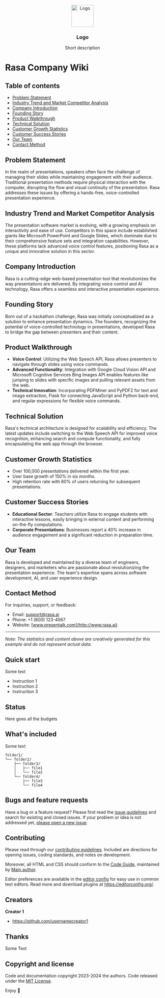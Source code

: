 <p align="center">
  <a href="https://example.com/">
    <img src="https://via.placeholder.com/72" alt="Logo" width=72 height=72>
  </a>

  <h3 align="center">Logo</h3>

  <p align="center">
    Short description
    <br>

  </p>
</p>


# Rasa Company Wiki


## Table of contents

- [Problem Statement](#problem-statement)
- [Industry Trend and Market Competitor Analysis](#industry-trend-and-market-competitor-analysis)
- [Company Introduction](#company-introduction)
- [Founding Story](#founding-story)
- [Product Walkthrough](#product-walkthrough)
- [Technical Solution](#technical-solution)
- [Customer Growth Statistics](#customer-growth-statistics)
- [Customer Success Stories](#customer-success-stories)
- [Our Team](#our-team)
- [Contact Method](#contact-method)

## Problem Statement
In the realm of presentations, speakers often face the challenge of managing their slides while maintaining engagement with their audience. Traditional presentation methods require physical interaction with the computer, disrupting the flow and visual continuity of the presentation. Rasa addresses these issues by offering a hands-free, voice-controlled presentation experience.

## Industry Trend and Market Competitor Analysis
The presentation software market is evolving, with a growing emphasis on interactivity and ease of use. Competitors in this space include established giants like Microsoft PowerPoint and Google Slides, which dominate due to their comprehensive feature sets and integration capabilities. However, these platforms lack advanced voice control features, positioning Rasa as a unique and innovative solution in this sector.

## Company Introduction
Rasa is a cutting-edge web-based presentation tool that revolutionizes the way presentations are delivered. By integrating voice control and AI technology, Rasa offers a seamless and interactive presentation experience.

## Founding Story
Born out of a hackathon challenge, Rasa was initially conceptualized as a solution to enhance presentation dynamics. The founders, recognizing the potential of voice-controlled technology in presentations, developed Rasa to bridge the gap between presenters and their content.

## Product Walkthrough
- **Voice Control**: Utilizing the Web Speech API, Rasa allows presenters to navigate through slides using voice commands.
- **Advanced Functionality**: Integration with Google Cloud Vision API and Microsoft Cognitive Services Bing Images API enables features like jumping to slides with specific images and pulling relevant assets from the web.
- **Technical Innovation**: Incorporating PDFMiner and PyPDF2 for text and image extraction, Flask for connecting JavaScript and Python back-end, and regular expressions for flexible voice commands.

## Technical Solution
Rasa's technical architecture is designed for scalability and efficiency. The latest updates include switching to the Web Speech API for improved voice recognition, enhancing search and compute functionality, and fully encapsulating the web app through the browser.

## Customer Growth Statistics
- Over 100,000 presentations delivered within the first year.
- User base growth of 150% in six months.
- High retention rate with 80% of users returning for subsequent presentations.

## Customer Success Stories
- **Educational Sector**: Teachers utilize Rasa to engage students with interactive lessons, easily bringing in external content and performing on-the-fly computations.
- **Corporate Presentations**: Businesses report a 40% increase in audience engagement and a significant reduction in preparation time.

## Our Team
Rasa is developed and maintained by a diverse team of engineers, designers, and marketers who are passionate about revolutionizing the presentation experience. The team's expertise spans across software development, AI, and user experience design.

## Contact Method
For inquiries, support, or feedback:
- Email: support@rasa.ai
- Phone: +1 (800) 123-4567
- Website: [www.presentalk.com](http://www.rasa.ai)

---

*Note: The statistics and content above are creatively generated for this example and do not represent actual data.*



## Quick start

Some text

- Instruction 1
- Instruction 2
- Instruction 3

## Status

Here goes all the budgets

## What's included

Some text

```text
folder1/
└── folder2/
    ├── folder3/
    │   ├── file1
    │   └── file2
    └── folder4/
        ├── file3
        └── file4
```

## Bugs and feature requests

Have a bug or a feature request? Please first read the [issue guidelines](https://reponame/blob/master/CONTRIBUTING.md) and search for existing and closed issues. If your problem or idea is not addressed yet, [please open a new issue](https://reponame/issues/new).

## Contributing

Please read through our [contributing guidelines](https://reponame/blob/master/CONTRIBUTING.md). Included are directions for opening issues, coding standards, and notes on development.

Moreover, all HTML and CSS should conform to the [Code Guide](https://github.com/mdo/code-guide), maintained by [Main author](https://github.com/usernamemainauthor).

Editor preferences are available in the [editor config](https://reponame/blob/master/.editorconfig) for easy use in common text editors. Read more and download plugins at <https://editorconfig.org/>.

## Creators

**Creator 1**

- <https://github.com/usernamecreator1>

## Thanks

Some Text

## Copyright and license

Code and documentation copyright 2023-2024 the authors. Code released under the [MIT License](https://reponame/blob/master/LICENSE).

Enjoy :metal:
